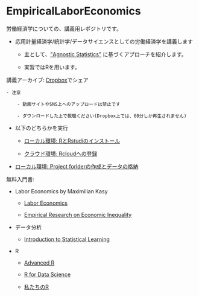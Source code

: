 # EmpiricalLaborEconomics

労働経済学についての、講義用レポジトリです。

- 応用計量経済学/統計学/データサイエンスとしての労働経済学を講義します

    - 主として、["Agnostic Statistics"](https://www.cambridge.org/core/books/foundations-of-agnostic-statistics/684756357E7E9B3DFF0A8157FB2DCECA) に基づくアプローチを紹介します。
    
    - 実習ではRを用います。

講義アーカイブ: [Dropbox](https://www.dropbox.com/scl/fo/8tmwgfogfl3hf93gjluus/AOdH_eHMe9YTKXEzzdRvZMI?rlkey=e1hs2pkyrxui79keqi3tn4370&dl=0)でシェア

    - 注意
    
        - 動画サイトやSNS上へのアップロードは禁止です
        
        - ダウンロードした上で視聴ください(Dropbox上では、60分しか再生されません)

- 以下のどちらかを実行

    - [ローカル環境: RとRstudiのインストール](https://youtu.be/fDlXx8e5W78)
    
    - [クラウド環境: Rcloudへの登録](https://youtu.be/yF6NxxvpzjE)

- [ローカル環境: Project forlderの作成とデータの格納](https://youtu.be/f2EU44WFyQM)

無料入門書:

- Labor Economics by Maximilian Kasy

    - [Labor Economics](https://maxkasy.github.io/home/Labor_Oxford_2021/)
    
    - [Empirical Research on Economic Inequality](http://inequalityresearch.net/)

- データ分析

    - [Introduction to Statistical Learning](https://www.statlearning.com/)

- R

    - [Advanced R](https://adv-r.hadley.nz/)
    
    - [R for Data Science](https://r4ds.had.co.nz/)
    
    - [私たちのR](https://www.jaysong.net/RBook/)
